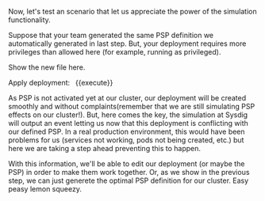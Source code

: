 Now, let's test an scenario that let us appreciate the power of the simulation functionality. 

Suppose that your team generated the same PSP definition we automatically generated in last step. But, your deployment requires more privileges than allowed here (for example, running as privileged).

Show the new file here.

Apply deployment:
` `{{execute}}

As PSP is not activated yet at our cluster, our deployment will be created smoothly and without complaints(remember that we are still simulating PSP effects on our cluster!). But, here comes the key, the simulation at Sysdig will output an event letting us now that this deployment is conflicting with our defined PSP. In a real production environment, this would have been problems for us (services not working, pods not being created, etc.) but here we are taking a step ahead preventing this to happen. 

With this information, we'll be able to edit our deployment (or maybe the PSP) in order to make them work together. Or, as we show in the previous step, we can just generete the optimal PSP definition for our cluster. Easy peasy lemon squeezy.